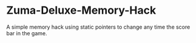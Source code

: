 # Zuma-Deluxe-Memory-Hack

A simple memory hack using static pointers to change any time the score bar in the game.
